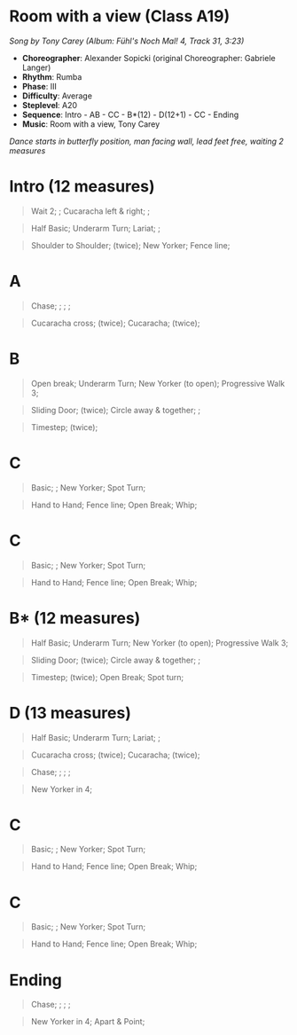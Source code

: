 # Room with a view (Class A19)
*Song by Tony Carey (Album: Fühl's Noch Mal! 4, Track 31, 3:23)*

* **Choreographer**: Alexander Sopicki (original Choreographer: Gabriele Langer)
* **Rhythm**: Rumba
* **Phase**: III
* **Difficulty**: Average
* **Steplevel**: A20
* **Sequence**: Intro - AB - CC - B*(12) - D(12+1) - CC - Ending
* **Music**: Room with a view, Tony Carey

*Dance starts in butterfly position, man facing wall, lead feet free, waiting 2 measures*

# Intro (12 measures)

> Wait 2; ; Cucaracha left & right; ;

> Half Basic; Underarm Turn; Lariat; ;

> Shoulder to Shoulder; (twice); New Yorker; Fence line;

# A

> Chase; ; ; ;

> Cucaracha cross; (twice); Cucaracha; (twice);

# B

> Open break; Underarm Turn; New Yorker (to open); Progressive Walk 3;

> Sliding Door; (twice); Circle away & together; ;

> Timestep; (twice);

# C

> Basic; ; New Yorker; Spot Turn;

> Hand to Hand; Fence line; Open Break; Whip;

# C

> Basic; ; New Yorker; Spot Turn;

> Hand to Hand; Fence line; Open Break; Whip;

# B* (12 measures)

> Half Basic; Underarm Turn; New Yorker (to open); Progressive Walk 3;

> Sliding Door; (twice); Circle away & together; ;

> Timestep; (twice); Open Break; Spot turn;

# D (13 measures)

> Half Basic; Underarm Turn; Lariat; ;

> Cucaracha cross; (twice); Cucaracha; (twice);

> Chase; ; ; ;

> New Yorker in 4;

# C

> Basic; ; New Yorker; Spot Turn;

> Hand to Hand; Fence line; Open Break; Whip;

# C

> Basic; ; New Yorker; Spot Turn;

> Hand to Hand; Fence line; Open Break; Whip;

# Ending

> Chase; ; ; ;

> New Yorker in 4; Apart & Point;

